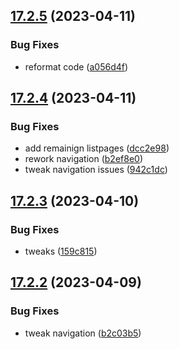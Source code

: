 ## [17.2.5](https://github.com/phandcock/GrampsView/compare/v17.2.4...v17.2.5) (2023-04-11)


### Bug Fixes

* reformat code ([a056d4f](https://github.com/phandcock/GrampsView/commit/a056d4fdc232bd20e1f3885537a6805257e7a808))



## [17.2.4](https://github.com/phandcock/GrampsView/compare/v17.2.3...v17.2.4) (2023-04-11)


### Bug Fixes

* add remainign listpages ([dcc2e98](https://github.com/phandcock/GrampsView/commit/dcc2e9828995ce1f413c84f670ee4ab8526bea91))
* rework navigation ([b2ef8e0](https://github.com/phandcock/GrampsView/commit/b2ef8e04bdeee26936c3cb07b7f24dde472e21d5))
* tweak navigation issues ([942c1dc](https://github.com/phandcock/GrampsView/commit/942c1dcd73963fa5785430570587eaebebc05ec0))



## [17.2.3](https://github.com/phandcock/GrampsView/compare/v17.2.2...v17.2.3) (2023-04-10)


### Bug Fixes

* tweaks ([159c815](https://github.com/phandcock/GrampsView/commit/159c8154f88ac1c20abbdabe31522e1d3fd58068))



## [17.2.2](https://github.com/phandcock/GrampsView/compare/v17.2.1...v17.2.2) (2023-04-09)


### Bug Fixes

* tweak navigation ([b2c03b5](https://github.com/phandcock/GrampsView/commit/b2c03b5fb1dc3de4f613f5dcd9d2d8a43d294f1f))



